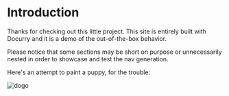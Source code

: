 # Introduction

Thanks for checking out this little project. This site is entirely built with Docurry and it is a demo of the out-of-the-box behavior.

Please notice that some sections may be short on purpose or unnecessarily nested in order to showcase and test the nav generation.

Here's an attempt to paint a puppy, for the trouble:

![dogo](/media/img/puppy.png)
